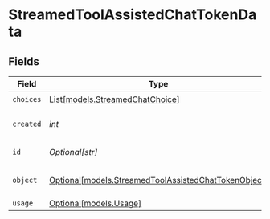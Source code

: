 # StreamedToolAssistedChatTokenData


## Fields

| Field                                                                                                    | Type                                                                                                     | Required                                                                                                 | Description                                                                                              |
| -------------------------------------------------------------------------------------------------------- | -------------------------------------------------------------------------------------------------------- | -------------------------------------------------------------------------------------------------------- | -------------------------------------------------------------------------------------------------------- |
| `choices`                                                                                                | List[[models.StreamedChatChoice](../models/streamedchatchoice.md)]                                       | :heavy_check_mark:                                                                                       | N/A                                                                                                      |
| `created`                                                                                                | *int*                                                                                                    | :heavy_check_mark:                                                                                       | The Unix timestamp (in seconds) for when the token sampled.                                              |
| `id`                                                                                                     | *Optional[str]*                                                                                          | :heavy_minus_sign:                                                                                       | A unique ID of the chat completion.                                                                      |
| `object`                                                                                                 | [Optional[models.StreamedToolAssistedChatTokenObject]](../models/streamedtoolassistedchattokenobject.md) | :heavy_minus_sign:                                                                                       | The object type, which is always set to `chat.completion.chunk`.                                         |
| `usage`                                                                                                  | [Optional[models.Usage]](../models/usage.md)                                                             | :heavy_minus_sign:                                                                                       | N/A                                                                                                      |